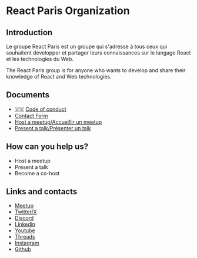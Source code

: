 # React Paris Organization

## Introduction

Le groupe React Paris est un groupe qui s'adresse à tous ceux qui souhaitent
développer et partager leurs connaissances sur le langage React et les
technologies du Web.

The React Paris group is for anyone who wants to develop and share their
knowledge of React and Web technologies.

## Documents

- 🇺🇸 [Code of conduct](../CODE_OF_CONDUCT.markdown)
- [Contact Form](https://tally.so/r/nr6xWv)
- [Host a meetup/Accueillir un meetup](https://tally.so/r/mV0kBv)
- [Present a talk/Présenter un talk](https://tally.so/r/nGz2Vj)

## How can you help us?

- Host a meetup
- Present a talk
- Become a co-host

## Links and contacts

- [Meetup](https://www.meetup.com/React-Paris/)
- [Twitter/X](https://twitter.com/reactparismeetup)
- [Discord](https://discord.gg/QQh9s6gE)
- [Linkedin](https://www.linkedin.com/groups/13010212/)
- [Youtube](https://www.youtube.com/@ReactParisMeetup)
- [Threads](https://www.threads.net/@reactparismeetup)
- [Instagram](https://www.instagram.com/reactparismeetup)
- [Github](https://github.com/ReactParis)

